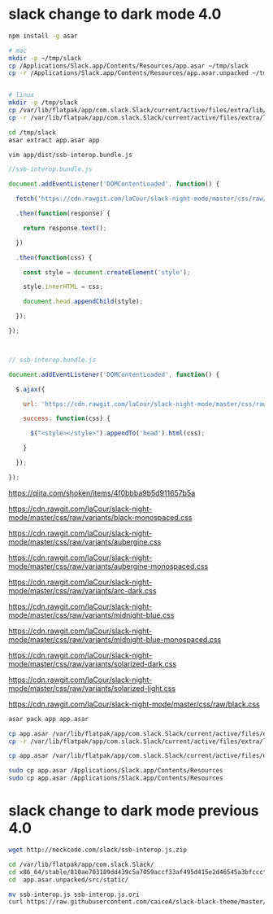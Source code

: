 # slack change to dark mode 4.0

```bash
npm install -g asar

# mac
mkdir -p ~/tmp/slack
cp /Applications/Slack.app/Contents/Resources/app.asar ~/tmp/slack
cp -r /Applications/Slack.app/Contents/Resources/app.asar.unpacked ~/tmp/slack


# linux
mkdir -p /tmp/slack
cp /var/lib/flatpak/app/com.slack.Slack/current/active/files/extra/lib/slack/resources/app.asar /tmp/slack
cp -r /var/lib/flatpak/app/com.slack.Slack/current/active/files/extra/lib/slack/resources/app.asar.unpacked /tmp/slack

cd /tmp/slack
asar extract app.asar app

vim app/dist/ssb-interop.bundle.js
```

```js
//ssb-interop.bundle.js

document.addEventListener('DOMContentLoaded', function() {

  fetch('https://cdn.rawgit.com/laCour/slack-night-mode/master/css/raw/black.css')

  .then(function(response) {

    return response.text();

  })

  .then(function(css) {

    const style = document.createElement('style'); 

    style.innerHTML = css;

    document.head.appendChild(style);

  });

});



// ssb-interop.bundle.js

document.addEventListener('DOMContentLoaded', function() {

  $.ajax({

    url: 'https://cdn.rawgit.com/laCour/slack-night-mode/master/css/raw/black.css',

    success: function(css) {

      $("<style></style>").appendTo('head').html(css);

    }

  });

});
```

https://qiita.com/shoken/items/4f0bbba9b5d911657b5a


https://cdn.rawgit.com/laCour/slack-night-mode/master/css/raw/variants/black-monospaced.css

https://cdn.rawgit.com/laCour/slack-night-mode/master/css/raw/variants/aubergine.css

https://cdn.rawgit.com/laCour/slack-night-mode/master/css/raw/variants/aubergine-monospaced.css

https://cdn.rawgit.com/laCour/slack-night-mode/master/css/raw/variants/arc-dark.css

https://cdn.rawgit.com/laCour/slack-night-mode/master/css/raw/variants/midnight-blue.css

https://cdn.rawgit.com/laCour/slack-night-mode/master/css/raw/variants/midnight-blue-monospaced.css

https://cdn.rawgit.com/laCour/slack-night-mode/master/css/raw/variants/solarized-dark.css

https://cdn.rawgit.com/laCour/slack-night-mode/master/css/raw/variants/solarized-light.css


https://cdn.rawgit.com/laCour/slack-night-mode/master/css/raw/black.css


```bash
asar pack app app.asar

cp app.asar /var/lib/flatpak/app/com.slack.Slack/current/active/files/extra/lib/slack/resources/
cp -r /var/lib/flatpak/app/com.slack.Slack/current/active/files/extra/lib/slack/resources/ .

cp app.asar /var/lib/flatpak/app/com.slack.Slack/current/active/files/extra/lib/slack/resources

sudo cp app.asar /Applications/Slack.app/Contents/Resources
sudo cp app.asar /Applications/Slack.app/Contents/Resources
```



# slack change to dark mode previous 4.0

```bash
wget http://neckcode.com/slack/ssb-interop.js.zip
```



```bash
cd /var/lib/flatpak/app/com.slack.Slack/
cd x86_64/stable/810ae703189dd439c5a7059accf33af495d415e2d46545a3bfcccf445ab7c092/files/extra/lib/slack/resources/
cd  app.asar.unpacked/src/static/

mv ssb-interop.js ssb-interop.js.ori
curl https://raw.githubusercontent.com/caiceA/slack-black-theme/master/ssb-interop.js --output ssb-interop.js


```
